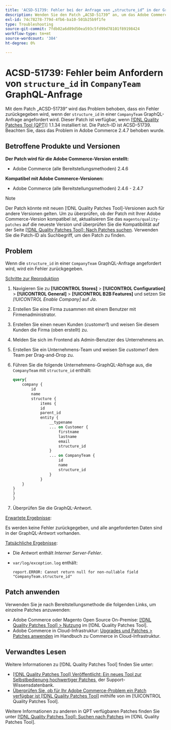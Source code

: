 ```yaml
---
title: 'ACSD-51739: Fehler bei der Anfrage von „structure_id“ in der GraphQL-Anfrage von „CompanyTeam“'
description: Wenden Sie den Patch „ACSD-51739“ an, um das Adobe Commerce-Problem zu beheben, bei dem ein Fehler zurückgegeben wird, wenn die „structure_id“ in einer GraphQL-Anfrage „CompanyTeam“ angefordert wird.
exl-id: 74c78278-779d-4fb6-ba10-501b25b9f1fe
type: Troubleshooting
source-git-commit: 7fdb02a6d89d50ea593c5fd99d78101f89198424
workflow-type: tm+mt
source-wordcount: '384'
ht-degree: 0%

---
```


# ACSD-51739: Fehler beim Anfordern von `structure_id` in `CompanyTeam` GraphQL-Anfrage

Mit dem Patch „ACSD-51739“ wird das Problem behoben, dass ein Fehler zurückgegeben wird, wenn der `structure_id` in einer `CompanyTeam` GraphQL-Anfrage angefordert wird. Dieser Patch ist verfügbar, wenn [[!DNL Quality Patches Tool (QPT)]](https://experienceleague.adobe.com/de/docs/commerce-operations/tools/quality-patches-tool/quality-patches-tool-to-self-serve-quality-patches) 1.1.34 installiert ist. Die Patch-ID ist ACSD-51739. Beachten Sie, dass das Problem in Adobe Commerce 2.4.7 behoben wurde.

## Betroffene Produkte und Versionen

**Der Patch wird für die Adobe Commerce-Version erstellt:**

* Adobe Commerce (alle Bereitstellungsmethoden) 2.4.6

**Kompatibel mit Adobe Commerce-Versionen:**

* Adobe Commerce (alle Bereitstellungsmethoden) 2.4.6 - 2.4.7

>[!NOTE]
>
>Der Patch könnte mit neuen [!DNL Quality Patches Tool]-Versionen auch für andere Versionen gelten. Um zu überprüfen, ob der Patch mit Ihrer Adobe Commerce-Version kompatibel ist, aktualisieren Sie das `magento/quality-patches` auf die neueste Version und überprüfen Sie die Kompatibilität auf der Seite [[!DNL Quality Patches Tool]: Nach Patches suchen](https://experienceleague.adobe.com/tools/commerce-quality-patches/index.html?lang=de). Verwenden Sie die Patch-ID als Suchbegriff, um den Patch zu finden.

## Problem

Wenn die `structure_id` in einer `CompanyTeam` GraphQL-Anfrage angefordert wird, wird ein Fehler zurückgegeben.

<u>Schritte zur Reproduktion</u>

1. Navigieren Sie zu **[!UICONTROL Stores]** > **[!UICONTROL Configuration]** > **[!UICONTROL General]** > **[!UICONTROL B2B Features]** und setzen Sie *[!UICONTROL Enable Company]* auf *Ja*.
1. Erstellen Sie eine Firma zusammen mit einem Benutzer mit Firmenadministrator.
1. Erstellen Sie einen neuen Kunden (*customer1*) und weisen Sie diesem Kunden die Firma (oben erstellt) zu.
1. Melden Sie sich im Frontend als Admin-Benutzer des Unternehmens an.
1. Erstellen Sie ein Unternehmens-Team und weisen Sie *customer1* dem Team per Drag-and-Drop zu.
1. Führen Sie die folgende Unternehmens-GraphQL-Abfrage aus, die `CompanyTeam` mit `structure_id` enthält:

   ```GraphQL
   query{
       company {
           id
           name
           structure {
               items {
               id
               parent_id
               entity {
                   __typename
                   ... on Customer {
                       firstname
                       lastname
                       email
                       structure_id
                   }
                   ... on CompanyTeam {
                       id
                       name
                       structure_id
                   }
               }
       }
   }
   }
   }
   ```

1. Überprüfen Sie die GraphQL-Antwort.

<u>Erwartete Ergebnisse</u>:

Es werden keine Fehler zurückgegeben, und alle angeforderten Daten sind in der GraphQL-Antwort vorhanden.

<u>Tatsächliche Ergebnisse</u>:

* Die Antwort enthält *Interner Server-Fehler*.
* `var/log/exception.log` enthält:

  ```
  report.ERROR: Cannot return null for non-nullable field "CompanyTeam.structure_id"
  ```

## Patch anwenden

Verwenden Sie je nach Bereitstellungsmethode die folgenden Links, um einzelne Patches anzuwenden:

* Adobe Commerce oder Magento Open Source On-Premise: [[!DNL Quality Patches Tool] > Nutzung](/help/tools/quality-patches-tool/usage.md) im [!DNL Quality Patches Tool].
* Adobe Commerce in Cloud-Infrastruktur: [Upgrades und Patches > Patches anwenden](https://experienceleague.adobe.com/docs/commerce-cloud-service/user-guide/develop/upgrade/apply-patches.html?lang=de) im Handbuch zu Commerce in Cloud-Infrastruktur.

## Verwandtes Lesen

Weitere Informationen zu [!DNL Quality Patches Tool] finden Sie unter:

* [[!DNL Quality Patches Tool] Veröffentlicht: Ein neues Tool zur Selbstbedienung hochwertiger Patches &#x200B;](https://experienceleague.adobe.com/de/docs/commerce-operations/tools/quality-patches-tool/quality-patches-tool-to-self-serve-quality-patches) der Support-Wissensdatenbank.
* [Überprüfen Sie, ob für Ihr Adobe Commerce-Problem ein Patch verfügbar ist [!DNL Quality Patches Tool]](/help/tools/quality-patches-tool/patches-available-in-qpt/check-patch-for-magento-issue-with-magento-quality-patches.md) mithilfe von im [!UICONTROL Quality Patches Tool].


Weitere Informationen zu anderen in QPT verfügbaren Patches finden Sie unter [[!DNL Quality Patches Tool]: Suchen nach Patches](https://experienceleague.adobe.com/tools/commerce-quality-patches/index.html?lang=de) im [!DNL Quality Patches Tool].
